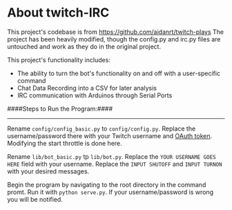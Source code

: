 
About twitch-IRC
===

This project's codebase is from https://github.com/aidanrt/twitch-plays
The project has been heavily modified, though the config.py and irc.py files are untouched and work as they do in the original project.

This project's functionality includes:  

* The ability to turn the bot's functionality on and off with a user-specific command
* Chat Data Recording into a CSV for later analysis
* IRC communication with Arduinos through Serial Ports


####Steps to Run the Program:####
___

Rename `config/config_basic.py` to `config/config.py`. Replace the username/password there with your Twitch username and [OAuth token](http://www.twitchapps.com/tmi/). Modifying the start throttle is done here.

Rename `lib/bot_basic.py` tp `lib/bot.py`. Replace the `YOUR USERNAME GOES HERE` field with your username. Replace the `INPUT SHUTOFF` and `INPUT TURNON` with your desired messages.

Begin the program by navigating to the root directory in the command promt. Run it with `python serve.py`. If your username/password is wrong you will be notified.
